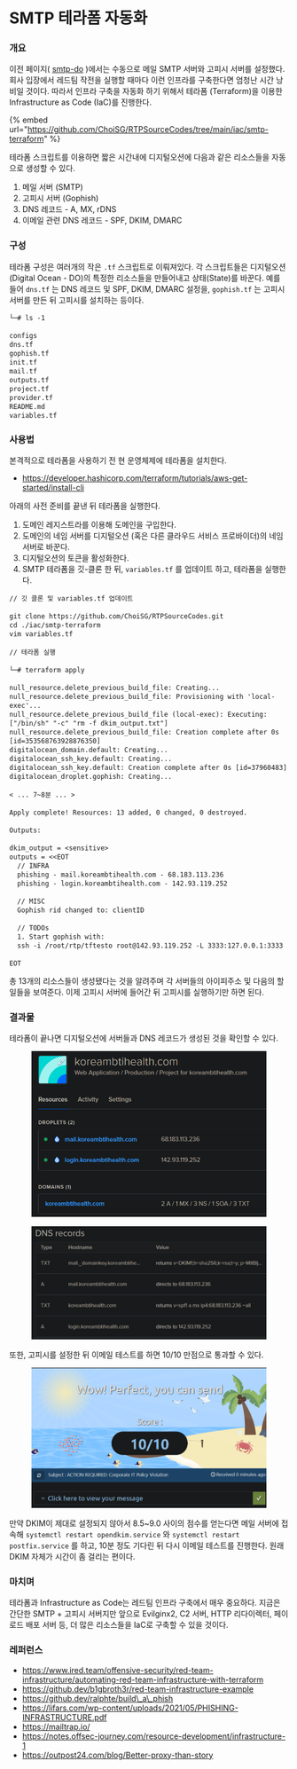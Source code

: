 # SMTP 테라폼 자동화

### 개요

이전 페이지( [smtp-do](../smtp-do/ "mention") )에서는 수동으로 메일 SMTP 서버와 고피시 서버를 설정했다. 회사 입장에서 레드팀 작전을 실행할 때마다 이런 인프라를 구축한다면 엄청난 시간 낭비일 것이다. 따라서 인프라 구축을 자동화 하기 위해서 테라폼 (Terraform)을 이용한 Infrastructure as Code (IaC)를 진행한다.

{% embed url="https://github.com/ChoiSG/RTPSourceCodes/tree/main/iac/smtp-terraform" %}

테라폼 스크립트를 이용하면 짧은 시간내에 디지털오션에 다음과 같은 리소스들을 자동으로 생성할 수 있다.

1. 메일 서버 (SMTP)
2. 고피시 서버 (Gophish)
3. DNS 레코드 - A, MX, rDNS
4. 이메일 관련 DNS 레코드 - SPF, DKIM, DMARC

### 구성

테라폼 구성은 여러개의 작은 `.tf` 스크립트로 이뤄져있다. 각 스크립트들은 디지털오션(Digital Ocean - DO)의 특정한 리소스들을 만들어내고 상태(State)를 바꾼다. 예를 들어 `dns.tf` 는 DNS 레코드 및 SPF, DKIM, DMARC 설정을, `gophish.tf` 는 고피시 서버를 만든 뒤 고피시를 설치하는 등이다.

```
└─# ls -1  

configs
dns.tf
gophish.tf
init.tf
mail.tf
outputs.tf
project.tf
provider.tf
README.md
variables.tf
```

### 사용법

본격적으로 테라폼을 사용하기 전 현 운영체제에 테라폼을 설치한다.

* https://developer.hashicorp.com/terraform/tutorials/aws-get-started/install-cli

아래의 사전 준비를 끝낸 뒤 테라폼을 실행한다.

1. 도메인 레지스트라를 이용해 도메인을 구입한다.
2. 도메인의 네임 서버를 디지털오션 (혹은 다른 클라우드 서비스 프로바이더)의 네임 서버로 바꾼다.
3. 디지털오션의 토큰을 활성화한다.
4. SMTP 테라폼을 깃-클론 한 뒤, `variables.tf` 를 업데이트 하고, 테라폼을 실행한다.

```
// 깃 클론 및 variables.tf 업데이트
 
git clone https://github.com/ChoiSG/RTPSourceCodes.git
cd ./iac/smtp-terraform 
vim variables.tf 

// 테라폼 실행 

└─# terraform apply

null_resource.delete_previous_build_file: Creating...
null_resource.delete_previous_build_file: Provisioning with 'local-exec'...
null_resource.delete_previous_build_file (local-exec): Executing: ["/bin/sh" "-c" "rm -f dkim_output.txt"]
null_resource.delete_previous_build_file: Creation complete after 0s [id=353568763928876350]
digitalocean_domain.default: Creating...
digitalocean_ssh_key.default: Creating...
digitalocean_ssh_key.default: Creation complete after 0s [id=37960483]
digitalocean_droplet.gophish: Creating...

< ... 7~8분 ... > 

Apply complete! Resources: 13 added, 0 changed, 0 destroyed.

Outputs:

dkim_output = <sensitive>
outputs = <<EOT
  // INFRA 
  phishing - mail.koreambtihealth.com - 68.183.113.236
  phishing - login.koreambtihealth.com - 142.93.119.252

  // MISC 
  Gophish rid changed to: clientID

  // TODOs 
  1. Start gophish with: 
  ssh -i /root/rtp/tftesto root@142.93.119.252 -L 3333:127.0.0.1:3333

EOT

```

총 13개의 리소스들이 생성됐다는 것을 알려주며 각 서버들의 아이피주소 및 다음의 할 일들을 보여준다. 이제 고피시 서버에 들어간 뒤 고피시를 실행하기만 하면 된다.

### 결과물

테라폼이 끝나면 디지털오션에 서버들과 DNS 레코드가 생성된 것을 확인할 수 있다.

<figure><img src="../../.gitbook/assets/tf1.PNG" alt=""><figcaption></figcaption></figure>

<figure><img src="../../.gitbook/assets/tf2.PNG" alt=""><figcaption></figcaption></figure>

또한, 고피시를 설정한 뒤 이메일 테스트를 하면 10/10 만점으로 통과할 수 있다.

<figure><img src="../../.gitbook/assets/tf3.PNG" alt=""><figcaption></figcaption></figure>

만약 DKIM이 제대로 설정되지 않아서 8.5\~9.0 사이의 점수를 얻는다면 메일 서버에 접속해 `systemctl restart opendkim.service` 와 `systemctl restart postfix.service` 를 하고, 10분 정도 기다린 뒤 다시 이메일 테스트를 진행한다. 원래 DKIM 자체가 시간이 좀 걸리는 편이다.

### 마치며

테라폼과 Infrastructure as Code는 레드팀 인프라 구축에서 매우 중요하다. 지금은 간단한 SMTP + 고피시 서버지만 앞으로 Evilginx2, C2 서버, HTTP 리다이렉터, 페이로드 배포 서버 등, 더 많은 리소스들을 IaC로 구축할 수 있을 것이다.

### 레퍼런스

* https://www.ired.team/offensive-security/red-team-infrastructure/automating-red-team-infrastructure-with-terraform
* https://github.dev/b1gbroth3r/red-team-infrastructure-example
* https://github.dev/ralphte/build\_a\_phish
* https://lifars.com/wp-content/uploads/2021/05/PHISHING-INFRASTRUCTURE.pdf
* https://mailtrap.io/
* https://notes.offsec-journey.com/resource-development/infrastructure-1
* https://outpost24.com/blog/Better-proxy-than-story
